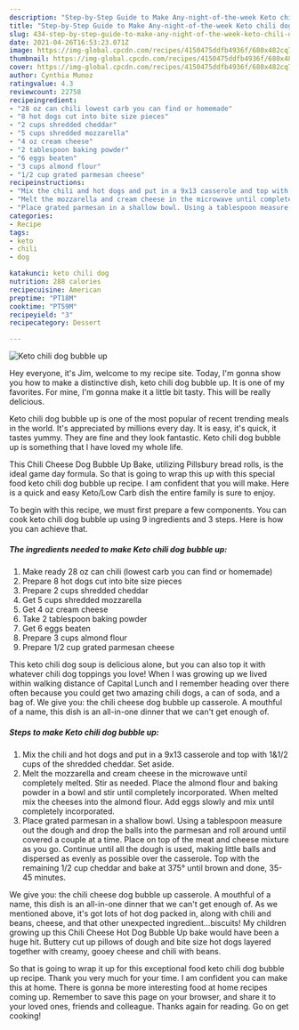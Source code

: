 ```yaml
---
description: "Step-by-Step Guide to Make Any-night-of-the-week Keto chili dog bubble up"
title: "Step-by-Step Guide to Make Any-night-of-the-week Keto chili dog bubble up"
slug: 434-step-by-step-guide-to-make-any-night-of-the-week-keto-chili-dog-bubble-up
date: 2021-04-26T16:53:23.071Z
image: https://img-global.cpcdn.com/recipes/4150475ddfb4936f/680x482cq70/keto-chili-dog-bubble-up-recipe-main-photo.jpg
thumbnail: https://img-global.cpcdn.com/recipes/4150475ddfb4936f/680x482cq70/keto-chili-dog-bubble-up-recipe-main-photo.jpg
cover: https://img-global.cpcdn.com/recipes/4150475ddfb4936f/680x482cq70/keto-chili-dog-bubble-up-recipe-main-photo.jpg
author: Cynthia Munoz
ratingvalue: 4.3
reviewcount: 22758
recipeingredient:
- "28 oz can chili lowest carb you can find or homemade"
- "8 hot dogs cut into bite size pieces"
- "2 cups shredded cheddar"
- "5 cups shredded mozzarella"
- "4 oz cream cheese"
- "2 tablespoon baking powder"
- "6 eggs beaten"
- "3 cups almond flour"
- "1/2 cup grated parmesan cheese"
recipeinstructions:
- "Mix the chili and hot dogs and put in a 9x13 casserole and top with 1&amp;1/2 cups of the shredded cheddar. Set aside."
- "Melt the mozzarella and cream cheese in the microwave until completely melted. Stir as needed. Place the almond flour and baking powder in a bowl and stir until completely incorporated. When melted mix the cheeses into the almond flour. Add eggs slowly and mix until completely incorporated."
- "Place grated parmesan in a shallow bowl. Using a tablespoon measure out the dough and drop the balls into the parmesan and roll around until covered a couple at a time. Place on top of the meat and cheese mixture as you go. Continue until all the dough is used, making little balls and dispersed as evenly as possible over the casserole. Top with the remaining 1/2 cup cheddar and bake at 375° until brown and done, 35-45 minutes."
categories:
- Recipe
tags:
- keto
- chili
- dog

katakunci: keto chili dog 
nutrition: 288 calories
recipecuisine: American
preptime: "PT18M"
cooktime: "PT59M"
recipeyield: "3"
recipecategory: Dessert

---
```



![Keto chili dog bubble up](https://img-global.cpcdn.com/recipes/4150475ddfb4936f/680x482cq70/keto-chili-dog-bubble-up-recipe-main-photo.jpg)

Hey everyone, it's Jim, welcome to my recipe site. Today, I'm gonna show you how to make a distinctive dish, keto chili dog bubble up. It is one of my favorites. For mine, I'm gonna make it a little bit tasty. This will be really delicious.

Keto chili dog bubble up is one of the most popular of recent trending meals in the world. It's appreciated by millions every day. It is easy, it's quick, it tastes yummy. They are fine and they look fantastic. Keto chili dog bubble up is something that I have loved my whole life.

This Chili Cheese Dog Bubble Up Bake, utilizing Pillsbury bread rolls, is the ideal game day formula. So that is going to wrap this up with this special food keto chili dog bubble up recipe. I am confident that you will make. Here is a quick and easy Keto/Low Carb dish the entire family is sure to enjoy.


To begin with this recipe, we must first prepare a few components. You can cook keto chili dog bubble up using 9 ingredients and 3 steps. Here is how you can achieve that.

<!--inarticleads1-->

##### The ingredients needed to make Keto chili dog bubble up:

1. Make ready 28 oz can chili (lowest carb you can find or homemade)
1. Prepare 8 hot dogs cut into bite size pieces
1. Prepare 2 cups shredded cheddar
1. Get 5 cups shredded mozzarella
1. Get 4 oz cream cheese
1. Take 2 tablespoon baking powder
1. Get 6 eggs beaten
1. Prepare 3 cups almond flour
1. Prepare 1/2 cup grated parmesan cheese


This keto chili dog soup is delicious alone, but you can also top it with whatever chili dog toppings you love! When I was growing up we lived within walking distance of Capital Lunch and I remember heading over there often because you could get two amazing chili dogs, a can of soda, and a bag of. We give you: the chili cheese dog bubble up casserole. A mouthful of a name, this dish is an all-in-one dinner that we can&#39;t get enough of. 

<!--inarticleads2-->

##### Steps to make Keto chili dog bubble up:

1. Mix the chili and hot dogs and put in a 9x13 casserole and top with 1&amp;1/2 cups of the shredded cheddar. Set aside.
1. Melt the mozzarella and cream cheese in the microwave until completely melted. Stir as needed. Place the almond flour and baking powder in a bowl and stir until completely incorporated. When melted mix the cheeses into the almond flour. Add eggs slowly and mix until completely incorporated.
1. Place grated parmesan in a shallow bowl. Using a tablespoon measure out the dough and drop the balls into the parmesan and roll around until covered a couple at a time. Place on top of the meat and cheese mixture as you go. Continue until all the dough is used, making little balls and dispersed as evenly as possible over the casserole. Top with the remaining 1/2 cup cheddar and bake at 375° until brown and done, 35-45 minutes.


We give you: the chili cheese dog bubble up casserole. A mouthful of a name, this dish is an all-in-one dinner that we can&#39;t get enough of. As we mentioned above, it&#39;s got lots of hot dog packed in, along with chili and beans, cheese, and that other unexpected ingredient…biscuits! My children growing up this Chili Cheese Hot Dog Bubble Up bake would have been a huge hit. Buttery cut up pillows of dough and bite size hot dogs layered together with creamy, gooey cheese and chili with beans. 

So that is going to wrap it up for this exceptional food keto chili dog bubble up recipe. Thank you very much for your time. I am confident you can make this at home. There is gonna be more interesting food at home recipes coming up. Remember to save this page on your browser, and share it to your loved ones, friends and colleague. Thanks again for reading. Go on get cooking!
